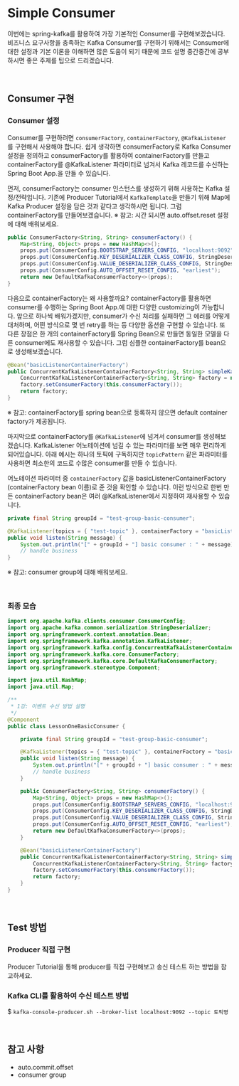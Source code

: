 # Simple Consumer

이번에는 spring-kafka를 활용하여 가장 기본적인 Consumer를 구현해보겠습니다.
비즈니스 요구사항을 충족하는 Kafka Consumer를 구현하기 위해서는 Consumer에 대한 설정과 기본 이론을 이해하면 많은 도움이 되기 때문에
코드 설명 중간중간에 공부하시면 좋은 주제를 팁으로 드리겠습니다.

<br/>

## Consumer 구현
### Consumer 설정
Consumer를 구현하려면 `consumerFactory`, `containerFactory`, `@KafkaListener`를 구현해서 사용해야 합니다.
쉽게 생각하면 consumerFactory로 Kafka Consumer 설정을 정의하고
consumerFactory를 활용하여 containerFactory를 만들고
containerFactory를 @KafkaListener 파라미터로 넘겨서 Kafka 레코드를 수신하는 Spring Boot App.을 만들 수 있습니다.

먼저, consumerFactory는 consumer 인스턴스를 생성하기 위해 사용하는 Kafka 설정/전략입니다.
기존에 Producer Tutorial에서 `KafkaTemplate`을 만들기 위해 Map에 Kafka Producer 설정을 담은 것과 같다고 생각하시면 됩니다.
그럼 containerFactory를 만들어보겠습니다.
※ 참고: 시간 되시면 auto.offset.reset 설정에 대해 배워보세요. 
```java
public ConsumerFactory<String, String> consumerFactory() {
    Map<String, Object> props = new HashMap<>();
    props.put(ConsumerConfig.BOOTSTRAP_SERVERS_CONFIG, "localhost:9092");
    props.put(ConsumerConfig.KEY_DESERIALIZER_CLASS_CONFIG, StringDeserializer.class);
    props.put(ConsumerConfig.VALUE_DESERIALIZER_CLASS_CONFIG, StringDeserializer.class);
    props.put(ConsumerConfig.AUTO_OFFSET_RESET_CONFIG, "earliest");
    return new DefaultKafkaConsumerFactory<>(props);
}
```

다음으로 containerFactory는 왜 사용할까요?
containerFactory를 활용하면 consumer를 수행하는 Spring Boot App.에 대한 다양한 customizing이 가능합니다.
앞으로 하나씩 배워가겠지만, consumer가 수신 처리를 실패하면 그 에러를 어떻게 대처하며, 
어떤 방식으로 몇 번 retry를 하는 등 다양한 옵션을 구현할 수 있습니다.
또 다른 장점은 한 개의 containerFactory를 Spring Bean으로 만들면 동일한 모델을 다른 consumer에도 재사용할 수 있습니다.
그럼 심플한 containerFactory를 bean으로 생성해보겠습니다. 
```java
@Bean("basicListenerContainerFactory")
public ConcurrentKafkaListenerContainerFactory<String, String> simpleKafkaListenerContainerFactory() {
    ConcurrentKafkaListenerContainerFactory<String, String> factory = new ConcurrentKafkaListenerContainerFactory<>();
    factory.setConsumerFactory(this.consumerFactory());
    return factory;
}
```
※ 참고: containerFactory를 spring bean으로 등록하지 않으면 default container factory가 제공됩니다.

마지막으로 containerFactory를 `@KafkaListener`에 넘겨서 consumer를 생성해보겠습니다.
KafkaListener 어노테이션에 넘길 수 있는 파라미터를 보면 매우 편리하게 되어있습니다.
아래 예시는 하나의 토픽에 구독하지만 `topicPattern` 같은 파라미터를 사용하면 최소한의 코드로 수많은 consumer를 만들 수 있습니다.

어노테이션 파라미터 중 `containerFactory` 값을 basicListenerContainerFactory (containerFactory bean 이름)로 준 것을 확인할 수 있습니다.
이런 방식으로 한번 만든 containerFactory bean은 여러 @KafkaListener에서 지정하여 재사용할 수 있습니다.
```java
private final String groupId = "test-group-basic-consumer";

@KafkaListener(topics = { "test-topic" }, containerFactory = "basicListenerContainerFactory", groupId = groupId)
public void listen(String message) {
    System.out.println("[" + groupId + "] basic consumer : " + message);
    // handle business
}
```
※ 참고: consumer group에 대해 배워보세요.

<br/>

### 최종 모습
```java
import org.apache.kafka.clients.consumer.ConsumerConfig;
import org.apache.kafka.common.serialization.StringDeserializer;
import org.springframework.context.annotation.Bean;
import org.springframework.kafka.annotation.KafkaListener;
import org.springframework.kafka.config.ConcurrentKafkaListenerContainerFactory;
import org.springframework.kafka.core.ConsumerFactory;
import org.springframework.kafka.core.DefaultKafkaConsumerFactory;
import org.springframework.stereotype.Component;

import java.util.HashMap;
import java.util.Map;

/**
 * 1강: 이벤트 수신 방법 설명
 */
@Component
public class LessonOneBasicConsumer {

    private final String groupId = "test-group-basic-consumer";

    @KafkaListener(topics = { "test-topic" }, containerFactory = "basicListenerContainerFactory", groupId = groupId)
    public void listen(String message) {
        System.out.println("[" + groupId + "] basic consumer : " + message);
        // handle business
    }

    public ConsumerFactory<String, String> consumerFactory() {
        Map<String, Object> props = new HashMap<>();
        props.put(ConsumerConfig.BOOTSTRAP_SERVERS_CONFIG, "localhost:9092");
        props.put(ConsumerConfig.KEY_DESERIALIZER_CLASS_CONFIG, StringDeserializer.class);
        props.put(ConsumerConfig.VALUE_DESERIALIZER_CLASS_CONFIG, StringDeserializer.class);
        props.put(ConsumerConfig.AUTO_OFFSET_RESET_CONFIG, "earliest");
        return new DefaultKafkaConsumerFactory<>(props);
    }

    @Bean("basicListenerContainerFactory")
    public ConcurrentKafkaListenerContainerFactory<String, String> simpleKafkaListenerContainerFactory() {
        ConcurrentKafkaListenerContainerFactory<String, String> factory = new ConcurrentKafkaListenerContainerFactory<>();
        factory.setConsumerFactory(this.consumerFactory());
        return factory;
    }
}
```

<br/>

## Test 방법 
### Producer 직접 구현 
Producer Tutorial을 통해 producer를 직접 구현해보고 송신 테스트 하는 방법을 참고하세요.

### Kafka CLI를 활용하여 수신 테스트 방법
$ `kafka-console-producer.sh --broker-list localhost:9092 --topic 토픽명`

<br/>

## 참고 사항
* auto.commit.offset
* consumer group
